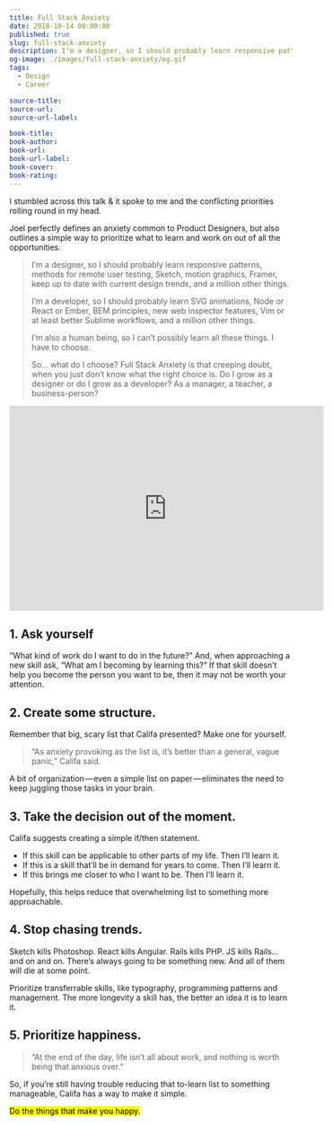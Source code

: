 ```yaml
---
title: Full Stack Anxiety
date: 2018-10-14 00:00:00
published: true
slug: full-stack-anxiety
description: I’m a designer, so I should probably learn responsive patterns, methods for remote user testing, Sketch, motion graphics, Framer, keep up to date with current design trends, and a million other things.
og-image: ./images/full-stack-anxiety/og.gif
tags:
  - Design
  - Career

source-title:
source-url:
source-url-label:

book-title:
book-author:
book-url:
book-url-label:
book-cover:
book-rating:
---
```


I stumbled across this talk & it spoke to me and the conflicting priorities rolling round in my head.

Joel perfectly defines an anxiety common to Product Designers, but also outlines a simple way to prioritize what to learn and work on out of all the opportunities.

> I’m a designer, so I should probably learn responsive patterns, methods for remote user testing, Sketch, motion graphics, Framer, keep up to date with current design trends, and a million other things.
>
> I’m a developer, so I should probably learn SVG animations, Node or React or Ember, BEM principles, new web inspector features, Vim or at least better Sublime workflows, and a million other things.
>
> I’m also a human being, so I can’t possibly learn all these things. I have to choose.
>
> So… what do I choose? Full Stack Anxiety is that creeping doubt, when you just don’t know what the right choice is. Do I grow as a designer or do I grow as a developer? As a manager, a teacher, a business-person?

<iframe width="560" height="365" src="https://www.youtube.com/embed/VBK6WDOOg2I?rel=0" frameborder="0" allow="autoplay; encrypted-media" allowfullscreen></iframe>

## 1\. Ask yourself

“What kind of work do I want to do in the future?” And, when approaching a new skill ask, “What am I becoming by learning this?” If that skill doesn’t help you become the person you want to be, then it may not be worth your attention.

## 2\. Create some structure.

Remember that big, scary list that Califa presented? Make one for yourself.

> “As anxiety provoking as the list is, it’s better than a general, vague panic,” Califa said.

A bit of organization — even a simple list on paper — eliminates the need to keep juggling those tasks in your brain.

## 3\. Take the decision out of the moment.

Califa suggests creating a simple if/then statement.

- If this skill can be applicable to other parts of my life. Then I’ll learn it.
- If this is a skill that’ll be in demand for years to come. Then I’ll learn it.
- If this brings me closer to who I want to be. Then I’ll learn it.

Hopefully, this helps reduce that overwhelming list to something more approachable.

## 4\. Stop chasing trends.

Sketch kills Photoshop. React kills Angular. Rails kills PHP. JS kills Rails…and on and on. There’s always going to be something new. And all of them will die at some point.

Prioritize transferrable skills, like typography, programming patterns and management. The more longevity a skill has, the better an idea it is to learn it.

## 5\. Prioritize happiness.

> “At the end of the day, life isn’t all about work, and nothing is worth being that anxious over.”

So, if you’re still having trouble reducing that to-learn list to something manageable, Califa has a way to make it simple.

<mark>Do the things that make you happy.</mark>
